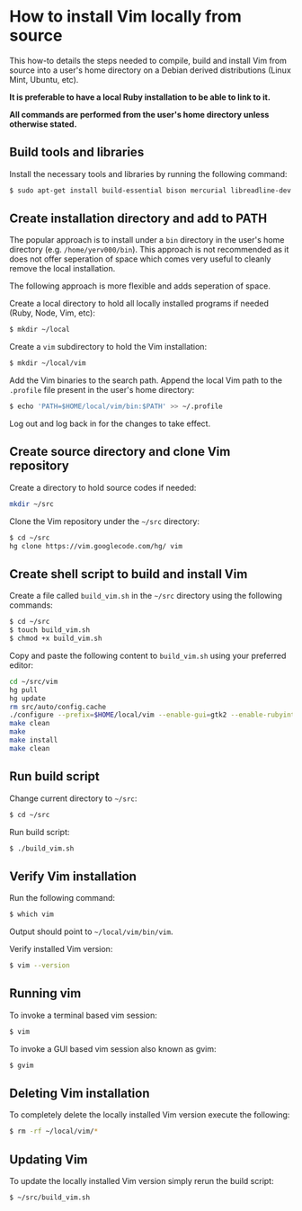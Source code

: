# How to install Vim locally from source

This how-to details the steps needed to compile, build and install Vim from source into a user's home directory on a Debian derived distributions (Linux Mint, Ubuntu, etc).

**It is preferable to have a local Ruby installation to be able to link to it.**

**All commands are performed from the user's home directory unless otherwise stated.**


## Build tools and libraries

Install the necessary tools and libraries by running the following command:

~~~ sh
$ sudo apt-get install build-essential bison mercurial libreadline-dev libncurses-dev libgtk-3-dev libgtk2.0-dev libxt-dev libx11-dev
~~~

## Create installation directory and add to PATH

The popular approach is to install under a `bin` directory in the user's home directory (e.g. `/home/yerv000/bin`). This approach is not recommended as it does not offer seperation of space which comes very useful to cleanly remove the local installation.

The following approach is more flexible and adds seperation of space.

Create a local directory to hold all locally installed programs if needed (Ruby, Node, Vim, etc):

~~~ sh
$ mkdir ~/local
~~~

Create a `vim` subdirectory to hold the Vim installation:

~~~ sh
$ mkdir ~/local/vim
~~~

Add the Vim binaries to the search path. Append the local Vim path to the `.profile` file present in the user's home directory:

~~~ sh
$ echo 'PATH=$HOME/local/vim/bin:$PATH' >> ~/.profile
~~~

Log out and log back in for the changes to take effect.


## Create source directory and clone Vim repository

Create a directory to hold source codes if needed:

~~~ sh
mkdir ~/src
~~~

Clone the Vim repository under the `~/src` directory:

~~~ sh
$ cd ~/src
hg clone https://vim.googlecode.com/hg/ vim
~~~

## Create shell script to build and install Vim

Create a file called `build_vim.sh` in the `~/src` directory using the following commands:

~~~ sh
$ cd ~/src
$ touch build_vim.sh
$ chmod +x build_vim.sh
~~~

Copy and paste the following content to `build_vim.sh` using your preferred editor:

```sh
cd ~/src/vim
hg pull
hg update
rm src/auto/config.cache
./configure --prefix=$HOME/local/vim --enable-gui=gtk2 --enable-rubyinterp=yes --with-features=huge
make clean
make
make install
make clean
```

## Run build script

Change current directory to `~/src`:

~~~ sh
$ cd ~/src
~~~

Run build script:

~~~ sh
$ ./build_vim.sh
~~~

## Verify Vim installation

Run the following command:

~~~ sh
$ which vim
~~~

Output should point to `~/local/vim/bin/vim`.

Verify installed Vim version:

~~~ sh
$ vim --version
~~~

## Running vim

To invoke a terminal based vim session:

~~~ sh
$ vim
~~~

To invoke a GUI based vim session also known as gvim:

~~~ sh
$ gvim
~~~

## Deleting Vim installation

To completely delete the locally installed Vim version execute the following:

~~~ sh
$ rm -rf ~/local/vim/*
~~~

## Updating Vim

To update the locally installed Vim version simply rerun the build script:

~~~ sh
$ ~/src/build_vim.sh
~~~
